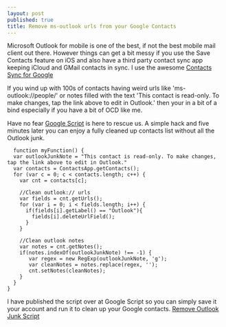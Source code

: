 ```yaml
---
layout: post
published: true
title: Remove ms-outlook urls from your Google Contacts
---
```

Microsoft Outlook for mobile is one of the best, if not the best mobile mail client out there. However things can get a bit messy if you use the Save Contacts feature on iOS and also have a third party contact sync app keeping iCloud and GMail contacts in sync. I use the awesome [Contacts Sync for Google](https://apps.apple.com/au/app/contacts-sync-for-google-gmail/id454390333)

If you wind up with 100s of contacts having weird urls like 'ms-outlook://people/' or notes filled with the text 'This contact is read-only. To make changes, tap the link above to edit in Outlook.' then your in a bit of a bind especially if you have a bit of OCD like me.

Have no fear [Google Script](https://script.google.com) is here to rescue us. A simple hack and five minutes later you can enjoy a fully cleaned up contacts list without all the Outlook junk. 

```
  function myFunction() {
  var outlookJunkNote = "This contact is read-only. To make changes, tap the link above to edit in Outlook."
  var contacts = ContactsApp.getContacts();
  for (var c = 0; c < contacts.length; c++) {
    var cnt = contacts[c];
    
    //Clean outlook:// urls
    var fields = cnt.getUrls();
    for (var i = 0; i < fields.length; i++) {
      if(fields[i].getLabel() == "Outlook"){
        fields[i].deleteUrlField();
      }
    }
    
    //Clean outlook notes
    var notes = cnt.getNotes();
    if(notes.indexOf(outlookJunkNote) !== -1) {
       var regex = new RegExp(outlookJunkNote, 'g');
       var cleanNotes = notes.replace(regex, '');
       cnt.setNotes(cleanNotes);
    }
  }
}
```

I have published the script over at Google Script so you can simply save it your account and run it to clean up your Google contacts. [Remove Outlook Junk Script](https://script.google.com/a/merill.net/d/17QekwOHQwWAbELmO2xgiHnrRLkzMyaXo-1Fe2L_cBhGitMhsXJvL3asF/edit?usp=sharing)
